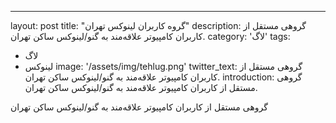 ---
layout: post
title: "گروه کاربران لینوکس تهران"
description: گروهی مستقل از کاربران کامپیوتر علاقه‌مند به گنو/لینوکس ساکن تهران.
category: 'لاگ'
tags:
- لاگ
- لینوکس
image: '/assets/img/tehlug.png'
twitter_text: گروهی مستقل از کاربران کامپیوتر علاقه‌مند به گنو/لینوکس ساکن تهران.
introduction: گروهی مستقل از کاربران کامپیوتر علاقه‌مند به گنو/لینوکس ساکن تهران.


گروهی مستقل از کاربران کامپیوتر علاقه‌مند به گنو/لینوکس ساکن تهران

